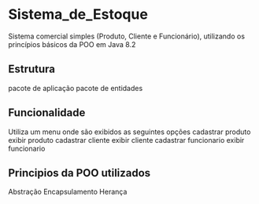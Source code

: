 # Sistema_de_Estoque
Sistema comercial simples (Produto, Cliente e Funcionário), utilizando os princípios básicos da POO em Java 8.2

## Estrutura
pacote de aplicação
pacote de entidades

## Funcionalidade
Utiliza um menu onde são exibidos as seguintes opções
cadastrar produto
exibir produto
cadastrar cliente
exibir cliente
cadastrar funcionario
exibir funcionario

## Principios da POO utilizados
Abstração
Encapsulamento
Herança
